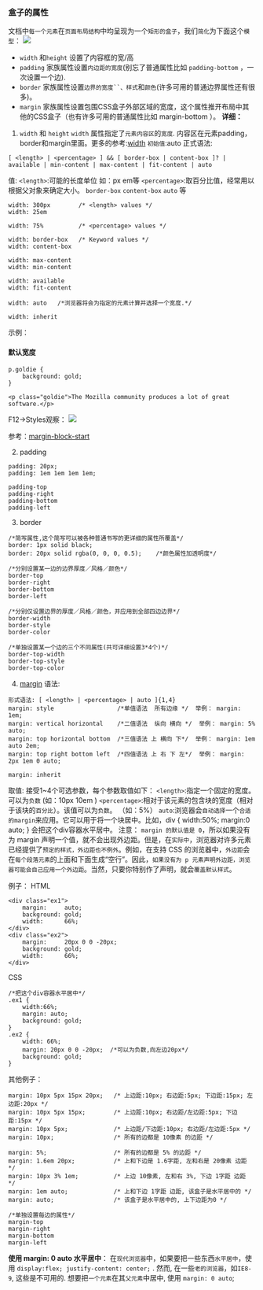 ### 盒子的属性
文档中`每一个元素`在`页面布局结构`中均呈现为一个`矩形的盒子`，我们`简化`为下面这个`模型`：
![](http://pt2sht59w.bkt.clouddn.com/框模型.png)
- `width` 和`height` 设置了内容框的宽/高
- `padding` 家族属性设置`内边距的宽度`(别忘了普通属性比如 `padding-bottom` ，一次设置一个边).
- `border` 家族属性设置`边界的宽度``、样式`和`颜色`(许多可用的普通边界属性还有很多)。
- `margin` 家族属性设置包围CSS盒子外部区域的宽度，这个属性推开布局中其他的CSS盒子（也有许多可用的普通属性比如 margin-bottom ）。
**详细：**
1. `width` 和 `height`
`width` 属性指定了`元素内容区`的`宽度`. 内容区在元素padding，border和margin里面。更多的参考:[width](https://developer.mozilla.org/zh-CN/docs/Web/CSS/width)
`初始值`:auto
正式语法:
```
[ <length> | <percentage> ] && [ border-box | content-box ]? | available | min-content | max-content | fit-content | auto
```
值:
`<length>`:可能的长度单位 如：px  em等
`<percentage>`:取百分比值，经常用以根据父对象来确定大小。
`border-box` 
`content-box`
`auto`
等

```
width: 300px        /* <length> values */
width: 25em

width: 75%          /* <percentage> values */

width: border-box   /* Keyword values */
width: content-box

width: max-content
width: min-content

width: available
width: fit-content

width: auto   /*浏览器将会为指定的元素计算并选择一个宽度.*/

width: inherit
```
示例：
#### 默认宽度
```
p.goldie {
    background: gold;
}
```
```
<p class="goldie">The Mozilla community produces a lot of great software.</p>
```
F12->Styles观察：
![](http://pt2sht59w.bkt.clouddn.com/blog_imgs/styles.png)

参考：[margin-block-start](https://developer.mozilla.org/zh-CN/docs/Web/CSS/margin-block-start)

2. padding
```
padding: 20px;
padding: 1em 1em 1em 1em;

padding-top
padding-right
padding-bottom
padding-left 
```

3. border
```
/*简写属性,这个简写可以被各种普通书写的更详细的属性所覆盖*/
border: 1px solid black;   
border: 20px solid rgba(0, 0, 0, 0.5);    /*颜色属性加透明度*/

/*分别设置某一边的边界厚度／风格／颜色*/
border-top
border-right
border-bottom
border-left

/*分别仅设置边界的厚度／风格／颜色，并应用到全部四边边界*/
border-width
border-style
border-color

/*单独设置某一个边的三个不同属性(共可详细设置3*4个)*/
border-top-width
border-top-style
border-top-color
```
4. [margin](https://developer.mozilla.org/zh-CN/docs/Web/CSS/margin)
语法:
```
形式语法: [ <length> | <percentage> | auto ]{1,4}
margin: style                  /*单值语法  所有边缘 */  举例： margin: 1em; 
margin: vertical horizontal    /*二值语法  纵向 横向 */  举例： margin: 5% auto; 
margin: top horizontal bottom  /*三值语法 上 横向 下*/  举例： margin: 1em auto 2em; 
margin: top right bottom left  /*四值语法 上 右 下 左*/  举例： margin: 2px 1em 0 auto; 

margin: inherit
```
取值:
接受1~4个可选参数，每个参数取值如下：
`<length>`:指定一个固定的宽度。可以为`负数` (如：10px  10em )
`<percentage>`:相对于该元素的包含块的宽度（相对于该块的`百分比`）。该值可以为`负数`。 （如：5%）
`auto`:浏览器会`自动选择`一个`合适的margin`来应用。它可以用于将一个块居中。比如，div { width:50%;  margin:0 auto; } 会把这个div容器水平居中。
注意：
`margin 的默认值是 0`，所以如果没有为 margin 声明一个值，就不会出现外边距。但是，在`实际中`，浏览器对许多元素已经提供了`预定的样式，外边距也不例外`。例如，在支持 CSS 的浏览器中，`外边距`会在`每个段落元素`的上面和下面生成“空行”。因此，`如果没有为 p 元素声明外边距，浏览器可能会自己应用一个外边距`。当然，只要你特别作了声明，就会`覆盖默认样式`。

例子：
HTML
```
<div class="ex1">
    margin:     auto;
    background: gold;
    width:      66%;
</div>
<div class="ex2">
    margin:     20px 0 0 -20px;
    background: gold;
    width:      66%;
</div>
```
CSS
```
/*把这个div容器水平居中*/
.ex1 {
    width:66%;
    margin: auto;
    background: gold;
}
.ex2 {
    width: 66%;
    margin: 20px 0 0 -20px;  /*可以为负数,向左边20px*/
    background: gold;
}
```
其他例子：
```
margin: 10px 5px 15px 20px;   /* 上边距:10px; 右边距:5px; 下边距:15px; 左边距:20px */
margin: 10px 5px 15px;        /* 上边距:10px; 右边距/左边距:5px; 下边距:15px */ 
margin: 10px 5px;             /* 上边距/下边距:10px; 右边距/左边距:5px */  
margin: 10px;                 /* 所有的边都是 10像素 的边距 */

margin: 5%;                   /* 所有的边都是 5% 的边距 */
margin: 1.6em 20px;           /* 上和下边是 1.6字距, 左和右是 20像素 边距 */
margin: 10px 3% 1em;          /* 上边 10像素, 左和右 3%, 下边 1字距 边距 */
margin: 1em auto;             /* 上和下边 1字距 边距, 该盒子是水平居中的 */
margin: auto;                 /* 该盒子是水平居中的, 上下边距为0 */

/*单独设置每边的属性*/
margin-top
margin-right
margin-bottom
margin-left
```
**使用 margin: 0 auto 水平居中**：
在`现代浏览器`中，如果要把一些东西`水平居中`，使用 `display:flex; justify-content: center;` .
然而, 在一些`老的浏览器`，如`IE8-9`, 这些是不可用的. 想要把`一个元素`在其`父元素`中居中, 使用 `margin: 0 auto`;
